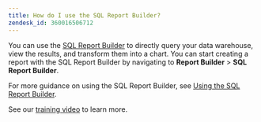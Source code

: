 ```yaml
---
title: How do I use the SQL Report Builder?
zendesk_id: 360016506712
---
```


You can use the [SQL Report Builder](../dev-reports/sql-rpt-bldr.md) to directly query your data warehouse, view the results, and transform them into a chart. You can start creating a report with the SQL Report Builder by navigating to **Report Builder** > **SQL Report Builder**.

For more guidance on using the SQL Report Builder, see [Using the SQL Report Builder](../dev-reports/sql-rpt-bldr.md).

See our [training video](https://support.magento.com/hc/en-us/articles/360016730131-Training-Video-SQL-Report-Builder) to learn more.
